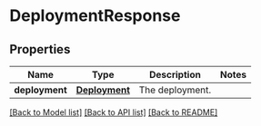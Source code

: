 # DeploymentResponse

## Properties
Name | Type | Description | Notes
------------ | ------------- | ------------- | -------------
**deployment** | [**Deployment**](Deployment.md) | The deployment. | 

[[Back to Model list]](../README.md#documentation-for-models) [[Back to API list]](../README.md#documentation-for-api-endpoints) [[Back to README]](../README.md)


